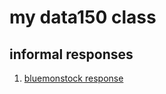 # my data150 class  

## informal responses  

1. [bluemonstock response](https://breej27.github.io/data150-bree/response1.html)
